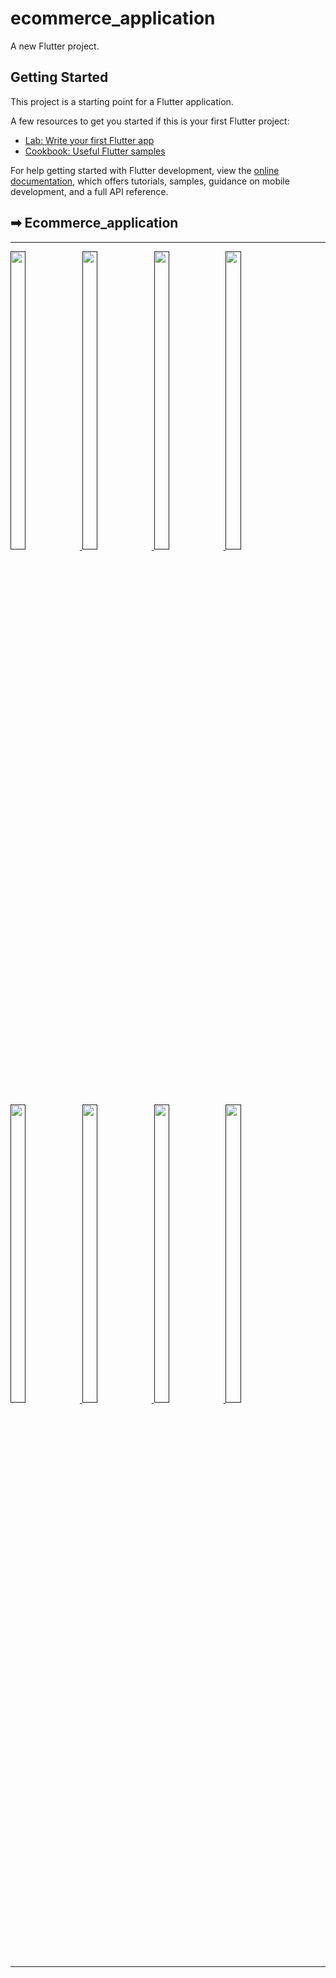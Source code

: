 # ecommerce_application

A new Flutter project.

## Getting Started

This project is a starting point for a Flutter application.

A few resources to get you started if this is your first Flutter project:

- [Lab: Write your first Flutter app](https://docs.flutter.dev/get-started/codelab)
- [Cookbook: Useful Flutter samples](https://docs.flutter.dev/cookbook)

For help getting started with Flutter development, view the
[online documentation](https://docs.flutter.dev/), which offers tutorials,
samples, guidance on mobile development, and a full API reference.

<h2>➡ Ecommerce_application </h2>
<hr>
<p>
<a href ="">
<img src="https://github.com/Prafulpatnecha/ecommerce_application/assets/144161200/a35ec40a-c682-4467-b9d1-3114b896c0a5" width="22%" Height="35%">
  <img src="https://github.com/Prafulpatnecha/ecommerce_application/assets/144161200/f3597709-2ad0-4079-8ad3-3290bc3071d1" width="22%" Height="35%">
  <img src="https://github.com/Prafulpatnecha/ecommerce_application/assets/144161200/22a69b1b-5edf-4f6b-9679-1c40076aed22" width="22%" Height="35%">
  <img src="https://github.com/Prafulpatnecha/ecommerce_application/assets/144161200/baa78fc9-d2cf-43e5-9d26-40ceccbe2ef1" width="22%" Height="35%">
  <img src="https://github.com/Prafulpatnecha/ecommerce_application/assets/144161200/f5d90e89-7568-4db3-b431-1338375ef5be" width="22%" Height="35%">
  <img src="https://github.com/Prafulpatnecha/ecommerce_application/assets/144161200/d6cf20c5-ad99-4047-951e-1dc30457b19e" width="22%" Height="35%">
  <img src="https://github.com/Prafulpatnecha/ecommerce_application/assets/144161200/b6ef5b68-5e84-45dc-8b9f-d56eb5079b4b" width="22%" Height="35%">
  <img src="https://github.com/Prafulpatnecha/ecommerce_application/assets/144161200/fd087f4d-ca2b-44d3-843c-55ca2532479e" width="22%" Height="35%">
</a>
</p>
<hr>
